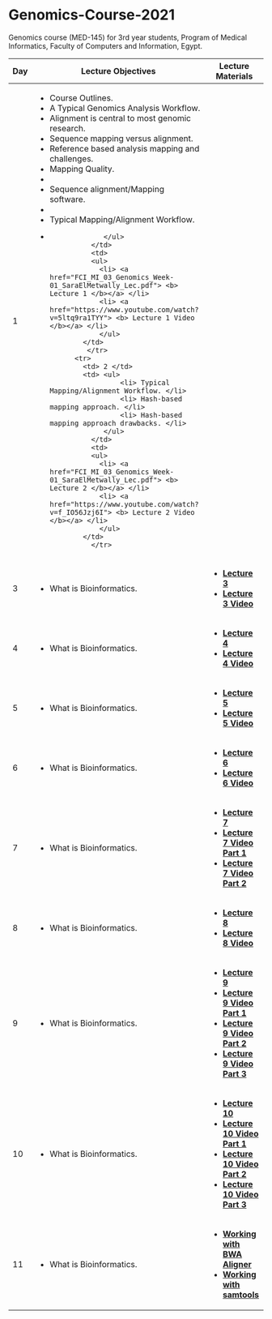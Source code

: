 # Genomics-Course-2021
Genomics course (MED-145) for 3rd year students, Program of Medical Informatics, Faculty of Computers and Information, Egypt.
  <table>  
        <thead>
           <th> Day </th>
           <th> Lecture Objectives </th>
           <th> Lecture Materials </th>
        </thead>
        <tr>
            <td> 1 </td>
            <td> <ul>  
                     <li> Course Outlines. </li>
                     <li> A Typical Genomics Analysis Workflow. </li>
                     <li> Alignment is central to most genomic research. </li>
                     <li> Sequence mapping versus alignment. </li>
                     <li> Reference based analysis mapping and challenges.</li>
                     <li> Mapping Quality. <li>
                     <li> Sequence alignment/Mapping software. <li>
                     <li> Typical Mapping/Alignment Workflow. <li> 
              
              
                 </ul>
              </td>
              <td> 
              <ul>
                <li> <a href="FCI_MI_03_Genomics_Week-01_SaraElMetwally_Lec.pdf"> <b> Lecture 1 </b></a> </li>
                <li> <a href="https://www.youtube.com/watch?v=5ltq9ra1TYY"> <b> Lecture 1 Video </b></a> </li>
                </ul>
            </td>
             </tr>
          <tr>
            <td> 2 </td>
            <td> <ul>  
                     <li> Typical Mapping/Alignment Workflow. </li>
                     <li> Hash-based mapping approach. </li>
                     <li> Hash-based mapping approach drawbacks. </li>
                 </ul>
              </td>
              <td> 
              <ul>
                <li> <a href="FCI_MI_03_Genomics_Week-01_SaraElMetwally_Lec.pdf"> <b> Lecture 2 </b></a> </li>
                <li> <a href="https://www.youtube.com/watch?v=f_IO56Jzj6I"> <b> Lecture 2 Video </b></a> </li>
                </ul>
            </td>
              </tr>
   <tr>
            <td> 3 </td>
            <td> <ul>  
                     <li> What is Bioinformatics. </li>
                 </ul>
              </td>
              <td> 
              <ul>
                <li> <a href="FCI_MI_03_Genomics_Week-03_SaraElMetwally_Lec.pdf"> <b> Lecture 3 </b></a> </li>
                <li> <a href="https://www.youtube.com/watch?v=BKmqA7sDBg4"> <b> Lecture 3 Video </b></a> </li>
                </ul>
            </td>
              </tr>
   <tr>
            <td> 4 </td>
            <td> <ul>  
                     <li> What is Bioinformatics. </li>
                 </ul>
              </td>
              <td> 
              <ul>
                <li> <a href="FCI_MI_03_Genomics_Week-04_Final_SaraElMetwally_Lec.pdf"> <b> Lecture 4 </b></a> </li>
                <li> <a href="https://www.youtube.com/watch?v=FqGE4nj2PXM"> <b> Lecture 4 Video </b></a> </li>
                </ul>
            </td>
              </tr>
   <tr>
            <td> 5 </td>
            <td> <ul>  
                     <li> What is Bioinformatics. </li>
                 </ul>
              </td>
              <td> 
              <ul>
                <li> <a href="FCI_MI_03_Genomics_Week-04_Final_SaraElMetwally_Lec.pdf"> <b> Lecture 5 </b></a> </li>
                <li> <a href="https://www.youtube.com/watch?v=mHCWCv8px8A"> <b> Lecture 5 Video </b></a> </li>
                </ul>
            </td>
              </tr>
   <tr>
            <td> 6 </td>
            <td> <ul>  
                     <li> What is Bioinformatics. </li>
                 </ul>
              </td>
              <td> 
              <ul>
                <li> <a href="FCI_MI_03_Genomics_Week-06_07_SaraElMetwally_Lec.pdf"> <b> Lecture 6 </b></a> </li>
                <li> <a href="https://www.youtube.com/watch?v=Mqu6QQsiQD4"> <b> Lecture 6 Video </b></a> </li>
                </ul>
            </td>
              </tr>
      <tr>
            <td> 7 </td>
            <td> <ul>  
                     <li> What is Bioinformatics. </li>
                 </ul>
              </td>
              <td> 
              <ul>
                <li> <a href="FCI_MI_03_Genomics_Week-06_07_SaraElMetwally_Lec.pdf"> <b> Lecture 7 </b></a> </li>
                <li> <a href="https://www.youtube.com/watch?v=22M2vpE057U"> <b> Lecture 7 Video Part 1 </b></a> </li>
                <li> <a href="https://www.youtube.com/watch?v=bJDa74ksPBs"> <b> Lecture 7 Video Part 2 </b></a> </li>
                </ul>
            </td>
              </tr>
   <tr>
            <td> 8 </td>
            <td> <ul>  
                     <li> What is Bioinformatics. </li>
                 </ul>
              </td>
              <td> 
              <ul>
                <li> <a href="FCI_MI_03_Genomics_Week-08_SaraElMetwally_Lec.pdf"> <b> Lecture 8 </b></a> </li>
                <li> <a href="https://www.youtube.com/watch?v=3S2RUGqhIQU"> <b> Lecture 8 Video </b></a> </li>
                </ul>
            </td>
              </tr>
           <tr>
            <td> 9 </td>
            <td> <ul>  
                     <li> What is Bioinformatics. </li>
                 </ul>
              </td>
              <td> 
              <ul>
                <li> <a href="FCI_MI_03_Genomics_Week-09_SaraElMetwally_Lec.pdf"> <b> Lecture 9 </b></a> </li>
                <li> <a href="https://www.youtube.com/watch?v=jbPQ_6KAofE"> <b> Lecture 9 Video Part 1 </b></a> </li>
                <li> <a href="https://www.youtube.com/watch?v=KYHYwI9np34"> <b> Lecture 9 Video Part 2 </b></a> </li>
                <li> <a href="https://www.youtube.com/watch?v=UlrVBZkJquA"> <b> Lecture 9 Video Part 3 </b></a> </li>
                </ul>
            </td>
              </tr>
        <tr>
            <td> 10 </td>
            <td> <ul>  
                     <li> What is Bioinformatics. </li>
                 </ul>
              </td>
              <td> 
              <ul>
                <li> <a href="FCI_MI_03_Genomics_Week-10_SaraElMetwally_Lec.pdf"> <b> Lecture 10 </b></a> </li>
                <li> <a href="https://www.youtube.com/watch?v=V27TtUL2ivU"> <b> Lecture 10 Video Part 1 </b></a> </li>
                <li> <a href="https://www.youtube.com/watch?v=H-vkYN0G_UQ"> <b> Lecture 10 Video Part 2 </b></a> </li>
                <li> <a href="https://www.youtube.com/watch?v=NcjIV_y-pKg"> <b> Lecture 10 Video Part 3 </b></a> </li>
                </ul>
            </td>
              </tr>
    <tr>
            <td> 11 </td>
            <td> 
                 <ul>  
                     <li> What is Bioinformatics. </li>
                 </ul>
              </td>
              <td> 
                <ul>
                <li> <a href="https://www.youtube.com/watch?v=dqeAoQcR9fg"> <b> Working with BWA Aligner </b></a> </li>
                <li> <a href="https://www.youtube.com/watch?v=z50qR9_OEsk"> <b> Working with samtools </b></a> </li>
                </ul>
            </td>
             </tr>
          </table>
